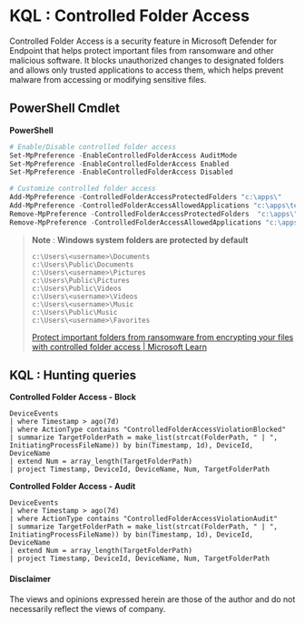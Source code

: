 # KQL : Controlled Folder Access
Controlled Folder Access is a security feature in Microsoft Defender for Endpoint that helps protect important files from ransomware and other malicious software. It blocks unauthorized changes to designated folders and allows only trusted applications to access them, which helps prevent malware from accessing or modifying sensitive files.

## PowerShell Cmdlet
**PowerShell**
```powershell
# Enable/Disable controlled folder access
Set-MpPreference -EnableControlledFolderAccess AuditMode
Set-MpPreference -EnableControlledFolderAccess Enabled
Set-MpPreference -EnableControlledFolderAccess Disabled

# Customize controlled folder access
Add-MpPreference -ControlledFolderAccessProtectedFolders "c:\apps\"
Add-MpPreference -ControlledFolderAccessAllowedApplications "c:\apps\test.exe"
Remove-MpPreference -ControlledFolderAccessProtectedFolders  "c:\apps\"
Remove-MpPreference -ControlledFolderAccessAllowedApplications "c:\apps\test.exe"
```

> **Note** : **Windows system folders are protected by default**
> ```
> c:\Users\<username>\Documents
> c:\Users\Public\Documents
> c:\Users\<username>\Pictures
> c:\Users\Public\Pictures
> c:\Users\Public\Videos
> c:\Users\<username>\Videos
> c:\Users\<username>\Music
> c:\Users\Public\Music
> c:\Users\<username>\Favorites
> ```
> [Protect important folders from ransomware from encrypting your files with controlled folder access | Microsoft Learn](https://learn.microsoft.com/en-us/microsoft-365/security/defender-endpoint/controlled-folders?view=o365-worldwide)

## KQL : Hunting queries
**Controlled Folder Access - Block**
```kql
DeviceEvents
| where Timestamp > ago(7d)
| where ActionType contains "ControlledFolderAccessViolationBlocked"
| summarize TargetFolderPath = make_list(strcat(FolderPath, " | ", InitiatingProcessFileName)) by bin(Timestamp, 1d), DeviceId, DeviceName
| extend Num = array_length(TargetFolderPath)
| project Timestamp, DeviceId, DeviceName, Num, TargetFolderPath
```
**Controlled Folder Access - Audit**
```kql
DeviceEvents
| where Timestamp > ago(7d)
| where ActionType contains "ControlledFolderAccessViolationAudit"
| summarize TargetFolderPath = make_list(strcat(FolderPath, " | ", InitiatingProcessFileName)) by bin(Timestamp, 1d), DeviceId, DeviceName
| extend Num = array_length(TargetFolderPath)
| project Timestamp, DeviceId, DeviceName, Num, TargetFolderPath
```

#### Disclaimer
The views and opinions expressed herein are those of the author and do not necessarily reflect the views of company.

